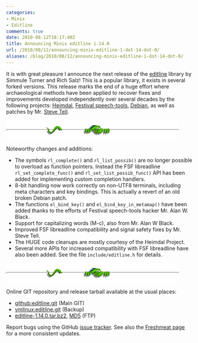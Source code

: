 ```yaml
---
categories:
- Minix
- Editline
comments: true
date: 2010-08-12T18:17:40Z
title: Announcing Minix editline 1.14.0
url: /2010/08/12/announcing-minix-editline-1-dot-14-dot-0/
aliases: /blog/2010/08/12/announcing-minix-editline-1-dot-14-dot-0/
---
```


It is with great pleasure I announce the next release of the
[editline][1] library by Simmule Turner and Rich Salz!  This is a
popular library, it exists in several forked versions.  This release
marks the end of a huge effort where archaeological methods have been
applied to recover fixes and improvements developed independently over
several decades by the following projects: [Heimdal][2],
[Festival speech-tools][3], [Debian][4], as well as patches by
Mr. [Steve Tell][5].

<img class="center noborder" src="/images/peeking.gif">

Noteworthy changes and additions:

* The symbols `rl_complete()` and `rl_list_possib()` are no longer
  possible to overload as function pointers.  Instead the FSF
  libreadline `rl_set_complete_func()` and `rl_set_list_possib_func()`
  API has been added for implementing custom completion handlers.
* 8-bit handling now work correctly on non-UTF8 terminals, including
  meta characters and key bindings.  This is actually a revert of an old
  broken Debian patch.
* The functions `el_bind_key()` and `el_bind_key_in_metamap()` have been
  added thanks to the efforts of Festival speech-tools hacker Mr. Alan
  W. Black.
* Support for capitalizing words (M-c), also from Mr. Alan W Black.
* Improved FSF libreadline compatibility and signal safety fixes by
  Mr. Steve Tell.
* The HUGE code cleanups are mostly courtesy of the Heimdal Project.
* Several more APIs for increased compatibility with FSF libreadline
  have also been added. See the file `include/editline.h` for details.

<img class="center noborder" src="/images/peeking.gif">

Online GIT repository and release tarball available at the usual places:

* [github:editline.git][6]  (Main GIT)
* [vmlinux:editline.git][7] (Backup)
* [editline-1.14.0.tar.bz2][8], [MD5][9] (FTP) 

Report bugs using the GitHub [issue tracker][10].  See also the
[Freshmeat page][11] for a more consistent updates.

[1]: /editline.html
[2]: http://www.h5l.org
[3]: http://festvox.org/festival/
[4]: http://packages.qa.debian.org/e/editline.html
[5]: http://www.cs.unc.edu/~tell/dist.html
[6]: http://github.com/troglobit/editline
[7]: http://git.troglobit.com/editline.git
[8]: ftp://ftp.troglobit.com/editline/editline-1.14.0.tar.bz2
[9]: ftp://ftp.troglobit.com/editline/editline-1.14.0.tar.bz2.md5
[10]: http://freshmeat.net/projects/minix-editline
[11]: http://github.com/troglobit/editline/issues
